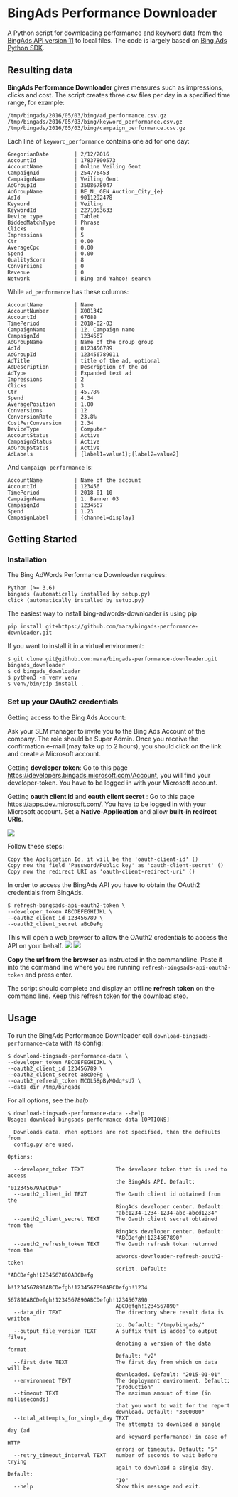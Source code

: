 # BingAds Performance Downloader

A Python script for downloading performance and keyword data from the [BingAds API version 11](https://msdn.microsoft.com/en-us/library/bing-ads-overview(v=msads.100).aspx) to local files. The code is largely based on [Bing Ads Python SDK](https://docs.microsoft.com/en-us/bingads/guides/?view=bingads-11).


## Resulting data
**BingAds Performance Downloader** gives measures such as impressions, clicks and cost. The script creates three csv files per day in a specified time range, for example:

    /tmp/bingads/2016/05/03/bing/ad_performance.csv.gz
    /tmp/bingads/2016/05/03/bing/keyword_performance.csv.gz
    /tmp/bingads/2016/05/03/bing/campaign_performance.csv.gz

 Each line of `keyword_performance` contains one ad for one day:

    GregorianDate        | 2/12/2016
    AccountId            | 17837800573
    AccountName          | Online Veiling Gent
    CampaignId           | 254776453
    CampaignName         | Veiling Gent
    AdGroupId            | 3508678047
    AdGroupName          | BE_NL_GEN_Auction_City_{e}
    AdId                 | 9011292478
    Keyword              | Veiling
    KeywordId            | 2271053633
    Device type          | Tablet
    BiddedMatchType      | Phrase
    Clicks               | 0
    Impressions          | 5
    Ctr                  | 0.00
    AverageCpc           | 0.00
    Spend                | 0.00
    QualityScore         | 8
    Conversions          | 0
    Revenue              | 0
    Network              | Bing and Yahoo! search

While `ad_performance` has these columns:

    AccountName          | Name
    AccountNumber        | X001342
    AccountId            | 67688
    TimePeriod           | 2018-02-03
    CampaignName         | 12. Campaign name     
    CampaignId           | 1234567
    AdGroupName          | Name of the group group
    AdId                 | 8123456789
    AdGroupId            | 123456789011
    AdTitle              | title of the ad, optional
    AdDescription        | Description of the ad
    AdType               | Expanded text ad
    Impressions          | 2
    Clicks               | 3
    Ctr                  | 45.78%
    Spend                | 4.34
    AveragePosition      | 1.00
    Conversions          | 12
    ConversionRate       | 23.8%
    CostPerConversion    | 2.34
    DeviceType           | Computer
    AccountStatus        | Active
    CampaignStatus       | Active
    AdGroupStatus        | Active
    AdLabels             | {label1=value1};{label2=value2}


And `Campaign performance` is:

    AccountName          | Name of the account
    AccountId            | 123456
    TimePeriod           | 2018-01-10
    CampaignName         | 1. Banner 03
    CampaignId           | 1234567
    Spend                | 1.23
    CampaignLabel        | {channel=display}

## Getting Started


### Installation

 The Bing AdWords Performance Downloader requires:

    Python (>= 3.6)
    bingads (automatically installed by setup.py)
    click (automatically installed by setup.py)

The easiest way to install bing-adwords-downloader is using pip

    pip install git+https://github.com/mara/bingads-performance-downloader.git

If you want to install it in a virtual environment:

    $ git clone git@github.com:mara/bingads-performance-downloader.git bingads_downloader
    $ cd bingads_downloader
    $ python3 -m venv venv
    $ venv/bin/pip install .

### Set up your OAuth2 credentials

Getting access to the Bing Ads Account:

Ask your SEM manager to invite you to the Bing Ads Account of the company. The role should be Super Admin. Once you receive the confirmation e-mail
(may take up to 2 hours), you should click on the link and create a Microsoft account.

Getting **developer token**:
Go to this page https://developers.bingads.microsoft.com/Account, you will find your developer-token. You have to be logged in with your Microsoft account.

Getting **oauth client id** and **oauth client secret** :
Go to this page https://apps.dev.microsoft.com/. You have to be logged in with your Microsoft account. Set a **Native-Application** and allow **built-in redirect URIs**.

![](docs/Register-App-for-BingAds.png)

Follow these steps:

    Copy the Application Id, it will be the 'oauth-client-id' ()
    Copy now the field 'Password/Public key' as 'oauth-client-secret' ()
    Copy now the redirect URI as 'oauth-client-redirect-uri' ()


In order to access the BingAds API you have to obtain the OAuth2 credentials from BingAds.

    $ refresh-bingsads-api-oauth2-token \
    --developer_token ABCDEFEGHIJKL \
    --oauth2_client_id 123456789 \
    --oauth2_client_secret aBcDeFg

This will open a web browser to allow the OAuth2 credentials to access the API on your behalf.
![](docs/oauth1.png)
![](docs/oauth2.png)

**Copy the url from the browser** as instructed in the commandline. Paste it into the command line where you are running
`refresh-bingsads-api-oauth2-token` and press enter.


The script should complete and display an offline **refresh token** on the command line. Keep this refresh token for the download step.

## Usage

To run the BingAds Performance Downloader call `download-bingsads-performance-data` with its config:  

    $ download-bingsads-performance-data \
    --developer_token ABCDEFEGHIJKL \
    --oauth2_client_id 123456789 \
    --oauth2_client_secret aBcDeFg \
    --oauth2_refresh_token MCQL58pByMOdq*sU7 \
    --data_dir /tmp/bingads

For all options, see the _help_

    $ download-bingsads-performance-data --help
    Usage: download-bingsads-performance-data [OPTIONS]

      Downloads data. When options are not specified, then the defaults from
      config.py are used.

    Options:
        
      --developer_token TEXT          The developer token that is used to access
                                      the BingAds API. Default: "012345679ABCDEF"
      --oauth2_client_id TEXT         The Oauth client id obtained from the
                                      BingAds developer center. Default:
                                      "abc1234-1234-1234-abc-abcd1234"
      --oauth2_client_secret TEXT     The Oauth client secret obtained from the
                                      BingAds developer center. Default:
                                      "ABCDefgh!1234567890"
      --oauth2_refresh_token TEXT     The Oauth refresh token returned from the
                                      adwords-downloader-refresh-oauth2-token
                                      script. Default: "ABCDefgh!1234567890ABCDefg
                                      h!1234567890ABCDefgh!1234567890ABCDefgh!1234
                                      567890ABCDefgh!1234567890ABCDefgh!1234567890
                                      ABCDefgh!1234567890"
      --data_dir TEXT                 The directory where result data is written
                                      to. Default: "/tmp/bingads/"
      --output_file_version TEXT      A suffix that is added to output files,
                                      denoting a version of the data format.
                                      Default: "v2"
      --first_date TEXT               The first day from which on data will be
                                      downloaded. Default: "2015-01-01"
      --environment TEXT              The deployment environment. Default:
                                      "production"
      --timeout TEXT                  The maximum amount of time (in milliseconds)
                                      that you want to wait for the report
                                      download. Default: "3600000"
      --total_attempts_for_single_day TEXT
                                      The attempts to download a single day (ad
                                      and keyword performance) in case of HTTP
                                      errors or timeouts. Default: "5"
      --retry_timeout_interval TEXT   number of seconds to wait before trying
                                      again to download a single day. Default:
                                      "10"
      --help                          Show this message and exit.



